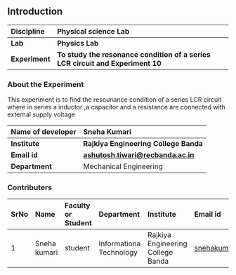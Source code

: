 ## Introduction


<b>Discipline | <b>Physical science Lab
:--|:--|
<b> Lab | <b> Physics Lab
<b> Experiment|   <b> To study the resonance condition of a series LCR circuit and Experiment 10

### About the Experiment 

This experiment is to find the resounance condition of a series LCR circuit where in series a inductor ,a capacitor and a resistance are 
connected with external supply voltage 

<b>Name of developer  | <b>Sneha Kumari 
:--|:--|
<b> Institute | <b> Rajkiya Engineering College Banda
<b> Email id|     <b> ashutosh.tiwari@recbanda.ac.in  
<b> Department |  Mechanical Engineering

### Contributers 

SrNo | Name | Faculty or Student | Department| Institute | Email id
:--|:--|:--|:--|:--|:--| 
1 | Sneha kumari | student  | Informationa Technology | Rajkiya Engineering College Banda | snehakumarihzb1@gmail.com 

